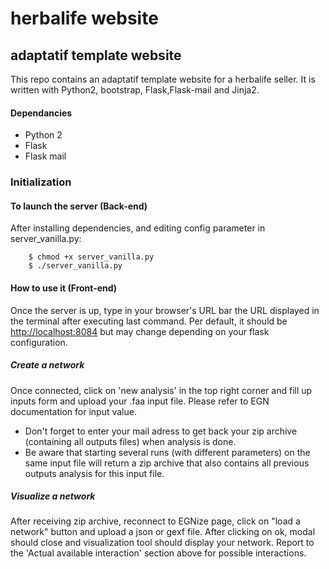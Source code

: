 # herbalife website
## adaptatif template website

This repo contains an adaptatif template website for a herbalife seller. It is written with Python2, bootstrap, Flask,Flask-mail and Jinja2.

#### Dependancies
- Python 2
- Flask
- Flask mail

### Initialization

#### To launch the server (Back-end)
After installing dependencies, and editing config parameter in server_vanilla.py:

        $ chmod +x server_vanilla.py
        $ ./server_vanilla.py

#### How to use it (Front-end)

Once the server is up, type in your browser's URL bar the URL displayed in the terminal after executing last command.
Per default, it should be <http://localhost:8084> but may change depending on your flask configuration.

##### Create a network

Once connected, click on 'new analysis' in the top right corner and fill up inputs form and upload your .faa input file.
Please refer to EGN documentation for input value.
- Don't forget to enter your mail adress to get back your zip archive (containing all outputs files) when analysis is done.
- Be aware that starting several runs (with different parameters) on the same input file will return a zip archive that also contains all previous outputs analysis for this input file.


##### Visualize a network

After receiving zip archive, reconnect to EGNize page, click on "load a network" button and upload a json or gexf file.
After clicking on ok, modal should close and visualization tool should display your network.
Report to the 'Actual available interaction' section above for possible interactions.



